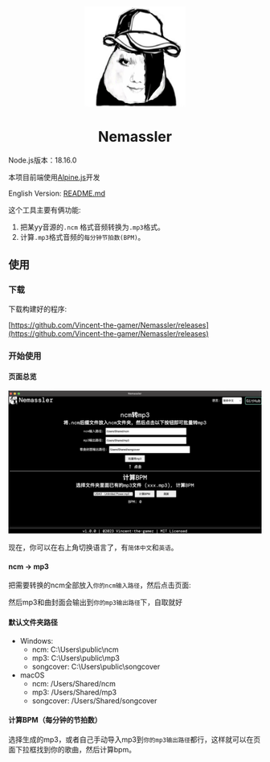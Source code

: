 <p align="center">
  <img src="./.github/TitleLogo.png" width="200" height="200"/>
</p>
<h1 align="center">Nemassler</h1>

Node.js版本：18.16.0

本项目前端使用[Alpine.js](https://alpinejs.dev/)开发

English Version: [README.md](./README.md)

这个工具主要有俩功能:
1. 把某yy音源的`.ncm` 格式音频转换为`.mp3`格式。
2. 计算`.mp3`格式音频的`每分钟节拍数(BPM)`。

## 使用

### 下载
下载构建好的程序: 

[https://github.com/Vincent-the-gamer/Nemassler/releases](https://github.com/Vincent-the-gamer/Nemassler/releases)

### 开始使用

#### 页面总览

![页面](./.github/page-cn.png)

现在，你可以在右上角切换语言了，有`简体中文`和`英语`。

#### ncm -> mp3

把需要转换的ncm全部放入`你的ncm输入路径`，然后点击页面:

然后mp3和曲封面会输出到`你的mp3输出路径`下，自取就好

#### 默认文件夹路径
* Windows: 
    * ncm: C:\\Users\\public\\ncm
    * mp3: C:\\Users\\public\\mp3
    * songcover: C:\\Users\\public\\songcover
* macOS
    * ncm: /Users/Shared/ncm
    * mp3: /Users/Shared/mp3
    * songcover: /Users/Shared/songcover

#### 计算BPM（每分钟的节拍数）
选择生成的mp3，或者自己手动导入mp3到`你的mp3输出路径`都行，这样就可以在页面下拉框找到你的歌曲，然后计算bpm。
